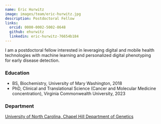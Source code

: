 ```yaml
---
name: Eric Hurwitz
image: images/team/eric-hurwitz.jpg
description: Postdoctoral Fellow
links:
  orcid: 0000-0002-5002-8648
  github: ehurwitz
  linkedin: eric-hurwitz-76654b184
---
```


I am a postdoctoral fellow interested in leveraging digital and mobile health technologies with machine learning and personalized digital phenotyping for early disease detection.



### Education

- BS, Biochemistry, University of Mary Washington, 2018
- PhD, Clinical and Translational Science (Cancer and Molecular Medicine concentration), Virginia Commonwealth University, 2023

### Department

[University of North Carolina, Chapel Hill Department of Genetics](https://www.med.unc.edu/genetics)
